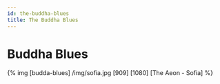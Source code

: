 ```yaml
---
id: the-buddha-blues
title: The Buddha Blues
---
```


# Buddha Blues

{% img [budda-blues] /img/sofia.jpg [909] [1080] [The Aeon - Sofia] %}

